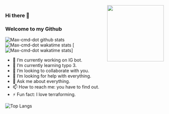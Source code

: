 <img align="right" alt="" src="https://github.githubassets.com/images/modules/site/social-cards/github-social.png" height="180" />


### Hi there 👋
### Welcome to my Github

![Max-cmd-dot github stats](https://github-readme-stats.vercel.app/api?username=Max-cmd-dot&show_icons=true&theme=dark)
![Max-cmd-dot wakatime stats](https://github-readme-stats.vercel.app/api/wakatime?username=Max-cmd-dot)
[![Max-cmd-dot wakatime stats](https://github-readme-stats.vercel.app/api/wakatime?username=Max-cmd-dot)]
- 🔭 I’m currently working on IG bot.
- 🌱 I’m currently learning typo 3.
- 👯 I’m looking to collaborate with you.
- 🤔 I’m looking for help with everything.
- 💬 Ask me about everything.
- 📫 How to reach me: you have to find out.
- ⚡ Fun fact: I love terraforming.



![Top Langs](https://github-readme-stats.vercel.app/api/top-langs/?username=anuraghazra&langs_count=8)
